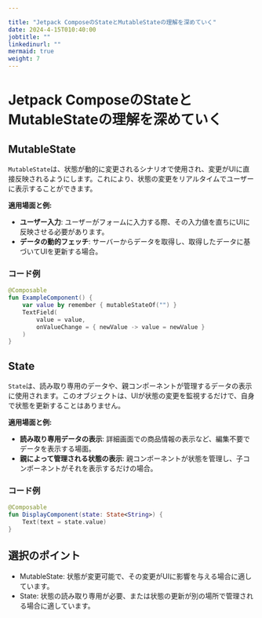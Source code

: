 ```yaml
---

title: "Jetpack ComposeのStateとMutableStateの理解を深めていく"
date: 2024-4-15T010:40:00
jobtitle: ""
linkedinurl: ""
mermaid: true
weight: 7
---
```


# Jetpack ComposeのStateとMutableStateの理解を深めていく

## MutableState

`MutableState`は、状態が動的に変更されるシナリオで使用され、変更がUIに直接反映されるようにします。これにより、状態の変更をリアルタイムでユーザーに表示することができます。

**適用場面と例:**

- **ユーザー入力**: ユーザーがフォームに入力する際、その入力値を直ちにUIに反映させる必要があります。
- **データの動的フェッチ**: サーバーからデータを取得し、取得したデータに基づいてUIを更新する場合。

### コード例

```kotlin
@Composable
fun ExampleComponent() {
    var value by remember { mutableStateOf("") }
    TextField(
        value = value,
        onValueChange = { newValue -> value = newValue }
    )
}
```

## State

`State`は、読み取り専用のデータや、親コンポーネントが管理するデータの表示に使用されます。このオブジェクトは、UIが状態の変更を監視するだけで、自身で状態を更新することはありません。

**適用場面と例:**

- **読み取り専用データの表示**: 詳細画面での商品情報の表示など、編集不要でデータを表示する場面。
- **親によって管理される状態の表示**: 親コンポーネントが状態を管理し、子コンポーネントがそれを表示するだけの場合。

### コード例

```kotlin
@Composable
fun DisplayComponent(state: State<String>) {
    Text(text = state.value)
}
```

## 選択のポイント

- MutableState: 状態が変更可能で、その変更がUIに影響を与える場合に適しています。
- State: 状態の読み取り専用が必要、または状態の更新が別の場所で管理される場合に適しています。
